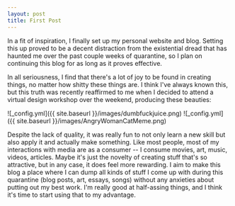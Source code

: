 ```yaml
---
layout: post
title: First Post
---
```


In a fit of inspiration, I finally set up my personal website and blog. Setting this up proved to be a decent distraction from the existential dread that has haunted me over the past couple weeks of quarantine, so I plan on continuing this blog for as long as it proves effective.

In all seriousness, I find that there's a lot of joy to be found in creating things, no matter how shitty these things are. I think I've always known this, but this truth was recently reaffirmed to me when I decided to attend a virtual design workshop over the weekend, producing these beauties:

![_config.yml]({{ site.baseurl }}/images/dumbfuckjuice.png) <!-- .element height="50%" width="50%" -->
![_config.yml]({{ site.baseurl }}/images/AngryWomanCatMeme.png)

Despite the lack of quality, it was really fun to not only learn a new skill but also apply it and actually make something. Like most people, most of my interactions with media are as a consumer -- I consume movies, art, music, videos, articles. Maybe it's just the novelty of creating stuff that's so attractive, but in any case, it does feel more rewarding. I aim to make this blog a place where I can dump all kinds of stuff I come up with during this quarantine (blog posts, art, essays, songs) without any anxieties about putting out my best work. I'm really good at half-assing things, and I think it's time to start using that to my advantage.
